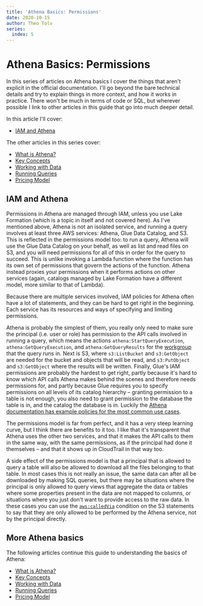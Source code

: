 ```yaml
---
title: 'Athena Basics: Permissions'
date: 2020-10-15
author: Theo Tolv
series:
  index: 5
---
```

# Athena Basics: Permissions

In this series of articles on Athena basics I cover the things that aren't explicit in the official documentation. I'll go beyond the bare technical details and try to explain things in more context, and how it works in practice. There won't be much in terms of code or SQL, but wherever possible I link to other articles in this guide that go into much deeper detail.

In this article I'll cover:

* [IAM and Athena](#iam-and-athena)

The other articles in this series cover:

* [What is Athena?](/articles/athena-basics-what-is-athena/)
* [Key Concepts](/articles/athena-basics-key-concepts/)
* [Working with Data](/articles/athena-basics-working-with-data/)
* [Running Queries](/articles/athena-basics-running-queries/)
* [Pricing Model](/articles/athena-basics-pricing-model/)

## IAM and Athena

Permissions in Athena are managed through IAM, unless you use Lake Formation (which is a topic in itself and not covered here). As I've mentioned above, Athena is not an isolated service, and running a query involves at least three AWS services: Athena, Glue Data Catalog, and S3. This is reflected in the permissions model too: to run a query, Athena will use the Glue Data Catalog on your behalf, as well as list and read files on S3, and you will need permissions for all of this in order for the query to succeed. This is unlike invoking a Lambda function where the function has its own set of permissions that govern the actions of the function. Athena instead proxies your permissions when it performs actions on other services (again, catalogs managed by Lake Formation have a different model, more similar to that of Lambda).

Because there are multiple services involved, IAM policies for Athena often have a lot of statements, and they can be hard to get right in the beginning. Each service has its resources and ways of specifying and limiting permissions.

Athena is probably the simplest of them, you really only need to make sure the principal (i.e. user or role) has permission to the API calls involved in running a query, which means the actions `athena:StartQueryExecution`, `athena:GetQueryExecution`, and `athena:GetQueryResults` for the [workgroup](https://docs.aws.amazon.com/athena/latest/ug/manage-queries-control-costs-with-workgroups.html) that the query runs in. Next is S3, where `s3:ListBucket` and `s3:GetObject` are needed for the bucket and objects that will be read, and `s3:PutObject` and `s3:GetObject` where the results will be written. Finally, Glue's IAM permissions are probably the hardest to get right, partly because it's hard to know which API calls Athena makes behind the scenes and therefore needs permissions for, and partly because Glue requires you to specify permissions on all levels of its catalog hierarchy – granting permission to a table is not enough, you also need to grant permission to the database the table is in, and the catalog the database is in. Luckily the [Athena documentation has example policies for the most common use cases](https://docs.aws.amazon.com/athena/latest/ug/fine-grained-access-to-glue-resources.html).

The permissions model is far from perfect, and it has a very steep learning curve, but I think there are benefits to it too. I like that it's transparent that Athena uses the other two services, and that it makes the API calls to them in the same way, with the same permissions, as if the principal had done it themselves – and that it shows up in CloudTrail in that way too.

A side effect of the permissions model is that a principal that is allowed to query a table will also be allowed to download all the files belonging to that table. In most cases this is not really an issue, the same data can after all be downloaded by making SQL queries, but there may be situations where the principal is only allowed to query views that aggregate the data or tables where some properties present in the data are not mapped to columns, or situations where you just don't want to provide access to the raw data. In these cases you can use the [`aws:calledVia`](https://aws.amazon.com/blogs/security/how-to-define-least-privileged-permissions-for-actions-called-by-aws-services/) condition on the S3 statements to say that they are only allowed to be performed by the Athena service, not by the principal directly.

## More Athena basics

The following articles continue this guide to understanding the basics of Athena:

* [What is Athena?](/articles/athena-basics-what-is-athena/)
* [Key Concepts](/articles/athena-basics-key-concepts/)
* [Working with Data](/articles/athena-basics-working-with-data/)
* [Running Queries](/articles/athena-basics-running-queries/)
* [Pricing Model](/articles/athena-basics-pricing-model/)
